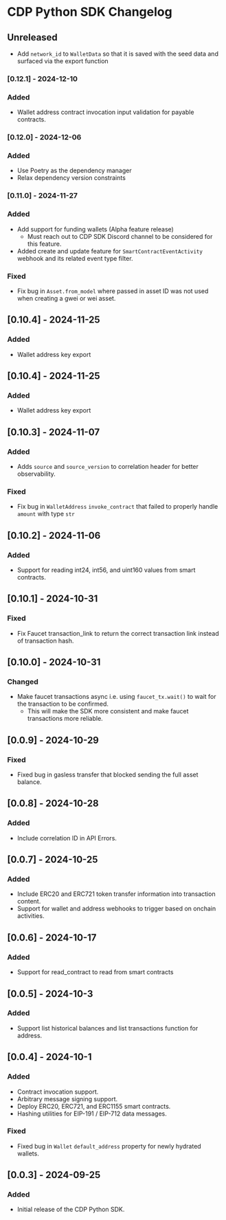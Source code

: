 # CDP Python SDK Changelog

## Unreleased

- Add `network_id` to `WalletData` so that it is saved with the seed data and surfaced via the export function

### [0.12.1] - 2024-12-10

### Added

- Wallet address contract invocation input validation for payable contracts.

### [0.12.0] - 2024-12-06

### Added

- Use Poetry as the dependency manager
- Relax dependency version constraints

### [0.11.0] - 2024-11-27

### Added

- Add support for funding wallets (Alpha feature release)
    - Must reach out to CDP SDK Discord channel to be considered for this feature.
- Added create and update feature for `SmartContractEventActivity` webhook and its related event type filter.

### Fixed

- Fix bug in `Asset.from_model` where passed in asset ID was not used when creating a gwei or wei asset.

## [0.10.4] - 2024-11-25

### Added

- Wallet address key export

## [0.10.4] - 2024-11-25

### Added

- Wallet address key export

## [0.10.3] - 2024-11-07

### Added

- Adds `source` and `source_version` to correlation header for better observability.

### Fixed

- Fix bug in `WalletAddress` `invoke_contract` that failed to properly handle `amount` with type `str`

## [0.10.2] - 2024-11-06

### Added

- Support for reading int24, int56, and uint160 values from smart contracts.

## [0.10.1] - 2024-10-31

### Fixed

- Fix Faucet transaction_link to return the correct transaction link instead of transaction hash.

## [0.10.0] - 2024-10-31

### Changed

- Make faucet transactions async i.e. using `faucet_tx.wait()` to wait for the transaction to be confirmed.
    - This will make the SDK more consistent and make faucet transactions more reliable.

## [0.0.9] - 2024-10-29

### Fixed

- Fixed bug in gasless transfer that blocked sending the full asset balance.

## [0.0.8] - 2024-10-28

### Added

- Include correlation ID in API Errors.

## [0.0.7] - 2024-10-25

### Added

- Include ERC20 and ERC721 token transfer information into transaction content.
- Support for wallet and address webhooks to trigger based on onchain activities.

## [0.0.6] - 2024-10-17

### Added

- Support for read_contract to read from smart contracts

## [0.0.5] - 2024-10-3

### Added

- Support list historical balances and list transactions function for address.

## [0.0.4] - 2024-10-1

### Added

- Contract invocation support.
- Arbitrary message signing support.
- Deploy ERC20, ERC721, and ERC1155 smart contracts.
- Hashing utilities for EIP-191 / EIP-712 data messages.

### Fixed

- Fixed bug in `Wallet` `default_address` property for newly hydrated wallets.

## [0.0.3] - 2024-09-25

### Added

- Initial release of the CDP Python SDK.
